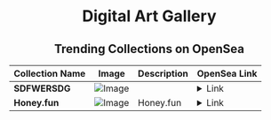 <div align="center">

# Digital Art Gallery

## Trending Collections on OpenSea

| Collection Name                       | Image                                                                                     | Description                       | OpenSea Link                                                                                          |
|---------------------------------------|-------------------------------------------------------------------------------------------|-----------------------------------|--------------------------------------------------------------------------------------------------------|
| **SDFWERSDG** | ![Image](https://i.seadn.io/s/raw/files/b384dcc7c5c60ebeebf97b1446517d81.webp?w=500&auto=format?w=200&auto=format) |  | <details><summary>Link</summary>[SDFWERSDG](https://opensea.io/collection/sdfwersdg-9)</details> |
| **Honey.fun** | ![Image](https://i.seadn.io/s/raw/files/efbb4d8d5357a2557305fd682978d219.jpg?w=500&auto=format?w=200&auto=format) | Honey.fun | <details><summary>Link</summary>[Honey.fun](https://opensea.io/collection/honey-fun)</details> |

</div>